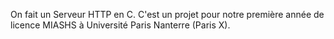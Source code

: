 On fait un Serveur HTTP en C.
C'est un projet pour notre première année de licence MIASHS à Université Paris Nanterre (Paris X).

